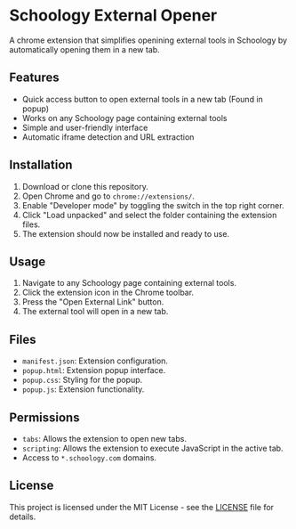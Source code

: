 # Schoology External Opener

A chrome extension that simplifies openining external tools in Schoology by automatically opening them in a new tab.

## Features

- Quick access button to open external tools in a new tab (Found in popup)
- Works on any Schoology page containing external tools
- Simple and user-friendly interface
- Automatic iframe detection and URL extraction

## Installation

1. Download or clone this repository.
2. Open Chrome and go to `chrome://extensions/`.
3. Enable "Developer mode" by toggling the switch in the top right corner.
4. Click "Load unpacked" and select the folder containing the extension files.
5. The extension should now be installed and ready to use.

## Usage

1. Navigate to any Schoology page containing external tools.
2. Click the extension icon in the Chrome toolbar.
3. Press the "Open External Link" button.
4. The external tool will open in a new tab.

## Files

- `manifest.json`: Extension configuration.
- `popup.html`: Extension popup interface.
- `popup.css`: Styling for the popup.
- `popup.js`: Extension functionality.

## Permissions

- `tabs`: Allows the extension to open new tabs.
- `scripting`: Allows the extension to execute JavaScript in the active tab.
- Access to `*.schoology.com` domains.

## License

This project is licensed under the MIT License - see the [LICENSE](LICENSE) file for details.
